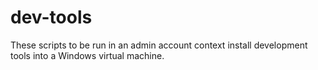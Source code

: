# dev-tools

These scripts to be run in an admin account context install development tools
into a Windows virtual machine.
